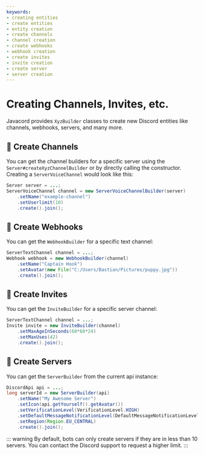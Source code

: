 ```yaml
---
keywords:
- creating entities
- create entities
- entity creation
- create channels
- channel creation
- create webhooks
- webhook creation
- create invites
- invite creation
- create server
- server creation
---
```

# Creating Channels, Invites, etc.

Javacord provides `XyzBuilder` classes to create new Discord entities like channels, webhooks, servers, and many more.

## :closed_book: Create Channels

You can get the channel builders for a specific server using the `Server#createXyzChannelBuilder` or by directly calling the constructor.
Creating a `ServerVoiceChannel` would look like this:
```java
Server server = ...;
ServerVoiceChannel channel = new ServerVoiceChannelBuilder(server)
    .setName("example-channel")
    .setUserlimit(10)
    .create().join();
```

## :green_book: Create Webhooks

You can get the `WebhookBuilder` for a specific text channel:

```java
ServerTextChannel channel = ...;
Webhook webhook = new WebhookBuilder(channel)
    .setName("Captain Hook")
    .setAvatar(new File("C:/Users/Bastian/Pictures/puppy.jpg"))
    .create().join();
```

## :blue_book: Create Invites

You can get the `InviteBuilder` for a specific server channel:
```java
ServerTextChannel channel = ...;
Invite invite = new InviteBuilder(channel)
    .setMaxAgeInSeconds(60*60*24)
    .setMaxUses(42)
    .create().join();
```

## :orange_book: Create Servers

You can get the `ServerBuilder` from the current api instance:
```java
DiscordApi api = ...;
long serverId = new ServerBuilder(api)
    .setName("My Awesome Server")
    .setIcon(api.getYourself().getAvatar())
    .setVerificationLevel(VerificationLevel.HIGH)
    .setDefaultMessageNotificationLevel(DefaultMessageNotificationLevel.ONLY_MENTIONS)
    .setRegion(Region.EU_CENTRAL)
    .create().join();
```

::: warning
By default, bots can only create servers if they are in less than 10 servers. You can contact the Discord support to request a higher limit.
:::